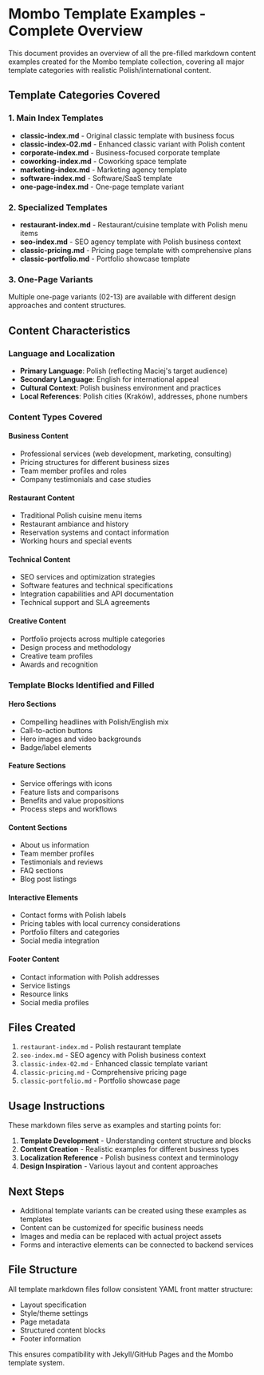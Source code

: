 # Mombo Template Examples - Complete Overview

This document provides an overview of all the pre-filled markdown content examples created for the Mombo template collection, covering all major template categories with realistic Polish/international content.

## Template Categories Covered

### 1. Main Index Templates
- **classic-index.md** - Original classic template with business focus
- **classic-index-02.md** - Enhanced classic variant with Polish content
- **corporate-index.md** - Business-focused corporate template
- **coworking-index.md** - Coworking space template
- **marketing-index.md** - Marketing agency template
- **software-index.md** - Software/SaaS template
- **one-page-index.md** - One-page template variant

### 2. Specialized Templates
- **restaurant-index.md** - Restaurant/cuisine template with Polish menu items
- **seo-index.md** - SEO agency template with Polish business context
- **classic-pricing.md** - Pricing page template with comprehensive plans
- **classic-portfolio.md** - Portfolio showcase template

### 3. One-Page Variants
Multiple one-page variants (02-13) are available with different design approaches and content structures.

## Content Characteristics

### Language and Localization
- **Primary Language**: Polish (reflecting Maciej's target audience)
- **Secondary Language**: English for international appeal
- **Cultural Context**: Polish business environment and practices
- **Local References**: Polish cities (Kraków), addresses, phone numbers

### Content Types Covered

#### Business Content
- Professional services (web development, marketing, consulting)
- Pricing structures for different business sizes
- Team member profiles and roles
- Company testimonials and case studies

#### Restaurant Content
- Traditional Polish cuisine menu items
- Restaurant ambiance and history
- Reservation systems and contact information
- Working hours and special events

#### Technical Content
- SEO services and optimization strategies
- Software features and technical specifications
- Integration capabilities and API documentation
- Technical support and SLA agreements

#### Creative Content
- Portfolio projects across multiple categories
- Design process and methodology
- Creative team profiles
- Awards and recognition

### Template Blocks Identified and Filled

#### Hero Sections
- Compelling headlines with Polish/English mix
- Call-to-action buttons
- Hero images and video backgrounds
- Badge/label elements

#### Feature Sections
- Service offerings with icons
- Feature lists and comparisons
- Benefits and value propositions
- Process steps and workflows

#### Content Sections
- About us information
- Team member profiles
- Testimonials and reviews
- FAQ sections
- Blog post listings

#### Interactive Elements
- Contact forms with Polish labels
- Pricing tables with local currency considerations
- Portfolio filters and categories
- Social media integration

#### Footer Content
- Contact information with Polish addresses
- Service listings
- Resource links
- Social media profiles

## Files Created

1. `restaurant-index.md` - Polish restaurant template
2. `seo-index.md` - SEO agency with Polish business context
3. `classic-index-02.md` - Enhanced classic template variant
4. `classic-pricing.md` - Comprehensive pricing page
5. `classic-portfolio.md` - Portfolio showcase page

## Usage Instructions

These markdown files serve as examples and starting points for:

1. **Template Development** - Understanding content structure and blocks
2. **Content Creation** - Realistic examples for different business types
3. **Localization Reference** - Polish business context and terminology
4. **Design Inspiration** - Various layout and content approaches

## Next Steps

- Additional template variants can be created using these examples as templates
- Content can be customized for specific business needs
- Images and media can be replaced with actual project assets
- Forms and interactive elements can be connected to backend services

## File Structure

All template markdown files follow consistent YAML front matter structure:
- Layout specification
- Style/theme settings
- Page metadata
- Structured content blocks
- Footer information

This ensures compatibility with Jekyll/GitHub Pages and the Mombo template system.